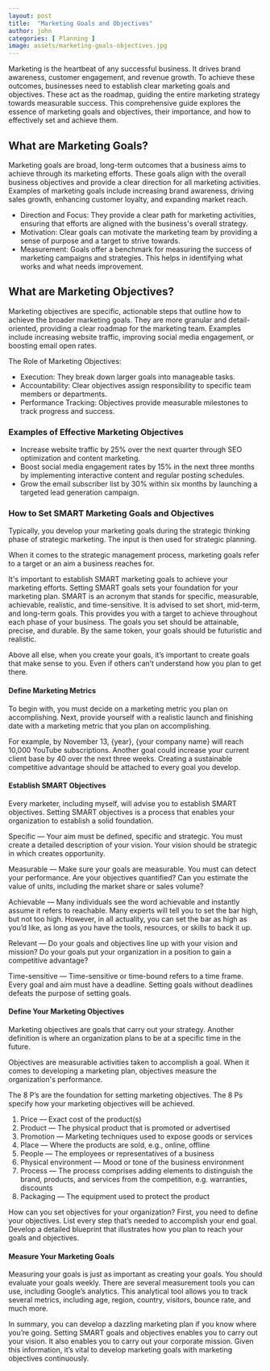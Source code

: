 ```yaml
---
layout: post
title:  "Marketing Goals and Objectives"
author: john
categories: [ Planning ]
image: assets/marketing-goals-objectives.jpg
---
```


Marketing is the heartbeat of any successful business. It drives brand awareness, customer engagement, and revenue growth. To achieve these outcomes, businesses need to establish clear marketing goals and objectives. These act as the roadmap, guiding the entire marketing strategy towards measurable success. This comprehensive guide explores the essence of marketing goals and objectives, their importance, and how to effectively set and achieve them.

## What are Marketing Goals?

Marketing goals are broad, long-term outcomes that a business aims to achieve through its marketing efforts. These goals align with the overall business objectives and provide a clear direction for all marketing activities. Examples of marketing goals include increasing brand awareness, driving sales growth, enhancing customer loyalty, and expanding market reach.

* Direction and Focus: They provide a clear path for marketing activities, ensuring that efforts are aligned with the business's overall strategy.
* Motivation: Clear goals can motivate the marketing team by providing a sense of purpose and a target to strive towards.
* Measurement: Goals offer a benchmark for measuring the success of marketing campaigns and strategies. This helps in identifying what works and what needs improvement.

## What are Marketing Objectives?

Marketing objectives are specific, actionable steps that outline how to achieve the broader marketing goals. They are more granular and detail-oriented, providing a clear roadmap for the marketing team. Examples include increasing website traffic, improving social media engagement, or boosting email open rates.

The Role of Marketing Objectives:

* Execution: They break down larger goals into manageable tasks.
* Accountability: Clear objectives assign responsibility to specific team members or departments.
* Performance Tracking: Objectives provide measurable milestones to track progress and success.

### Examples of Effective Marketing Objectives

* Increase website traffic by 25% over the next quarter through SEO optimization and content marketing.
* Boost social media engagement rates by 15% in the next three months by implementing interactive content and regular posting schedules.
* Grow the email subscriber list by 30% within six months by launching a targeted lead generation campaign.

### How to Set SMART Marketing Goals and Objectives

Typically, you develop your marketing goals during the strategic thinking phase of strategic marketing. The input is then used for strategic planning.

When it comes to the strategic management process, marketing goals refer to a target or an aim a business reaches for.

It's important to establish SMART marketing goals to achieve your marketing efforts. Setting SMART goals sets your foundation for your marketing plan. SMART is an acronym that stands for specific, measurable, achievable, realistic, and time-sensitive. It is advised to set short, mid-term, and long-term goals. This provides you with a target to achieve throughout each phase of your business. The goals you set should be attainable, precise, and durable. By the same token, your goals should be futuristic and realistic.

Above all else, when you create your goals, it’s important to create goals that make sense to you. Even if others can’t understand how you plan to get there.

#### Define Marketing Metrics

To begin with, you must decide on a marketing metric you plan on accomplishing. Next, provide yourself with a realistic launch and finishing date with a marketing metric that you plan on accomplishing.

For example, by November 13, {year}, {your company name} will reach 10,000 YouTube subscriptions. Another goal could increase your current client base by 40 over the next three weeks. Creating a sustainable competitive advantage should be attached to every goal you develop.

#### Establish SMART Objectives

Every marketer, including myself, will advise you to establish SMART objectives. Setting SMART objectives is a process that enables your organization to establish a solid foundation.

Specific — Your aim must be defined, specific and strategic. You must create a detailed description of your vision. Your vision should be strategic in which creates opportunity.

Measurable — Make sure your goals are measurable. You must can detect your performance. Are your objectives quantified? Can you estimate the value of units, including the market share or sales volume?

Achievable — Many individuals see the word achievable and instantly assume it refers to reachable. Many experts will tell you to set the bar high, but not too high. However, in all actuality, you can set the bar as high as you’d like, as long as you have the tools, resources, or skills to back it up.

Relevant — Do your goals and objectives line up with your vision and mission? Do your goals put your organization in a position to gain a competitive advantage?

Time-sensitive — Time-sensitive or time-bound refers to a time frame. Every goal and aim must have a deadline. Setting goals without deadlines defeats the purpose of setting goals.

#### Define Your Marketing Objectives

Marketing objectives are goals that carry out your strategy. Another definition is where an organization plans to be at a specific time in the future.

Objectives are measurable activities taken to accomplish a goal. When it comes to developing a marketing plan, objectives measure the organization's performance.

The 8 P’s are the foundation for setting marketing objectives. The 8 Ps specify how your marketing objectives will be achieved.

1. Price — Exact cost of the product(s)
2. Product — The physical product that is promoted or advertised
3. Promotion — Marketing techniques used to expose goods or services
4. Place — Where the products are sold, e.g., online, offline
5. People — The employees or representatives of a business
6. Physical environment — Mood or tone of the business environment
7. Process — The process comprises adding elements to distinguish the brand, products, and services from the competition, e.g. warranties, discounts
8. Packaging — The equipment used to protect the product

How can you set objectives for your organization? First, you need to define your objectives. List every step that’s needed to accomplish your end goal. Develop a detailed blueprint that illustrates how you plan to reach your goals and objectives.

#### Measure Your Marketing Goals

Measuring your goals is just as important as creating your goals. You should evaluate your goals weekly. There are several measurement tools you can use, including Google’s analytics. This analytical tool allows you to track several metrics, including age, region, country, visitors, bounce rate, and much more.

In summary, you can develop a dazzling marketing plan if you know where you’re going. Setting SMART goals and objectives enables you to carry out your vision. It also enables you to carry out your corporate mission. Given this information, it’s vital to develop marketing goals with marketing objectives continuously.
